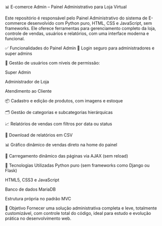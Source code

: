 📊 E-comerce Admin – Painel Administrativo para Loja Virtual

Este repositório é responsável pelo Painel Administrativo do sistema de E-commerce desenvolvido com Python puro, HTML, CSS e JavaScript, sem frameworks. Ele oferece ferramentas para gerenciamento completo da loja, controle de vendas, usuários e relatórios, com uma interface moderna e funcional.

✅ Funcionalidades do Painel Admin
🔐 Login seguro para administradores e super admins

👥 Gestão de usuários com níveis de permissão:

Super Admin

Administrador de Loja

Atendimento ao Cliente

📦 Cadastro e edição de produtos, com imagens e estoque

🗂️ Gestão de categorias e subcategorias hierárquicas

📈 Relatórios de vendas com filtros por data ou status

📁 Download de relatórios em CSV

📊 Gráfico dinâmico de vendas direto na home do painel

🔄 Carregamento dinâmico das páginas via AJAX (sem reload)

🧰 Tecnologias Utilizadas
Python puro (sem frameworks como Django ou Flask)

HTML5, CSS3 e JavaScript

Banco de dados MariaDB

Estrutura própria no padrão MVC



🎯 Objetivo
Fornecer uma solução administrativa completa e leve, totalmente customizável, com controle total do código, ideal para estudo e evolução prática no desenvolvimento web.
